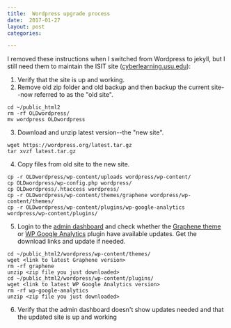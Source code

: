 ```yaml
---
title:  Wordpress upgrade process
date:  2017-01-27
layout: post
categories:

---
```

I removed these instructions when I switched from Wordpress to jekyll, but I still need them to maintain the ISIT site ([cyberlearning.usu.edu][1]):

  1. Verify that the site is up and working.
  2. Remove old zip folder and old backup and then backup the current site--now referred to as the "old site".
~~~
cd ~/public_html2
rm -rf OLDwordpress/
mv wordpress OLDwordpress
~~~
  3. Download and unzip latest version--the "new site".
~~~
wget https://wordpress.org/latest.tar.gz
tar xvzf latest.tar.gz
~~~
  4. Copy files from old site to the new site.
~~~
cp -r OLDwordpress/wp-content/uploads wordpress/wp-content/
cp OLDwordpress/wp-config.php wordpress/
cp OLDwordpress/.htaccess wordpress/
cp -r OLDwordpress/wp-content/themes/graphene wordpress/wp-content/themes/
cp -r OLDwordpress/wp-content/plugins/wp-google-analytics wordpress/wp-content/plugins/
~~~
  5. Login to the [admin dashboard][2] and check whether the [Graphene theme][3] or [WP Google Analytics][4] plugin have available updates. Get the download links and update if needed.
~~~
cd ~/public_html2/wordpress/wp-content/themes/
wget <link to latest Graphene version>
rm -rf graphene
unzip <zip file you just downloaded>
cd ~/public_html2/wordpress/wp-content/plugins/
wget <link to latest WP Google Analytics version>
rm -rf wp-google-analytics
unzip <zip file you just downloaded>
~~~
  6. Verify that the admin dashboard doesn't show updates needed and that the updated site is up and working


[1]: http://cyberlearning.usu.edu
[2]: http://cyberlearning.usu.edu/admin
[3]: https://wordpress.org/themes/graphene/
[4]: https://wordpress.org/plugins/wp-google-analytics/
